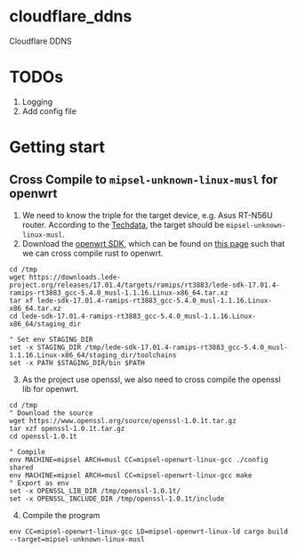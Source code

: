 # cloudflare_ddns
Cloudflare DDNS

# TODOs
1. Logging
2. Add config file

# Getting start

## Cross Compile to `mipsel-unknown-linux-musl` for openwrt


1. We need to know the triple for the target device, e.g. Asus RT-N56U router.
According to the [Techdata](https://openwrt.org/toh/hwdata/asus/asus_rt-n56u_a1),
the target should be `mipsel-unknown-linux-musl`.
2. Download the [openwrt SDK](https://downloads.lede-project.org/releases/17.01.4/targets/ramips/rt3883/lede-sdk-17.01.4-ramips-rt3883_gcc-5.4.0_musl-1.1.16.Linux-x86_64.tar.xz),
which can be found on [this page](https://downloads.lede-project.org/releases/17.01.4/targets/ramips/rt3883/)
such that we can cross compile rust to openwrt.


```fish
cd /tmp
wget https://downloads.lede-project.org/releases/17.01.4/targets/ramips/rt3883/lede-sdk-17.01.4-ramips-rt3883_gcc-5.4.0_musl-1.1.16.Linux-x86_64.tar.xz
tar xf lede-sdk-17.01.4-ramips-rt3883_gcc-5.4.0_musl-1.1.16.Linux-x86_64.tar.xz
cd lede-sdk-17.01.4-ramips-rt3883_gcc-5.4.0_musl-1.1.16.Linux-x86_64/staging_dir

" Set env STAGING_DIR
set -x STAGING_DIR /tmp/lede-sdk-17.01.4-ramips-rt3883_gcc-5.4.0_musl-1.1.16.Linux-x86_64/staging_dir/toolchains
set -x PATH $STAGING_DIR/bin $PATH
```

3. As the project use openssl, we also need to cross compile the openssl lib for openwrt.

```fish
cd /tmp
" Download the source
wget https://www.openssl.org/source/openssl-1.0.1t.tar.gz
tar xzf openssl-1.0.1t.tar.gz
cd openssl-1.0.1t

" Compile
env MACHINE=mipsel ARCH=musl CC=mipsel-openwrt-linux-gcc ./config shared
env MACHINE=mipsel ARCH=musl CC=mipsel-openwrt-linux-gcc make
" Export as env
set -x OPENSSL_LIB_DIR /tmp/openssl-1.0.1t/
set -x OPENSSL_INCLUDE_DIR /tmp/openssl-1.0.1t/include
```
4. Compile the program

```fish
env CC=mipsel-openwrt-linux-gcc LD=mipsel-openwrt-linux-ld cargo build --target=mipsel-unknown-linux-musl
```
